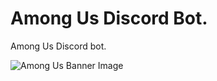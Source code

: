 # Among Us Discord Bot.
Among Us Discord bot.

![Among Us Banner Image](https://img.itch.zone/aW1nLzE3MzAzNTQucG5n/original/6ZlfCk.png)
